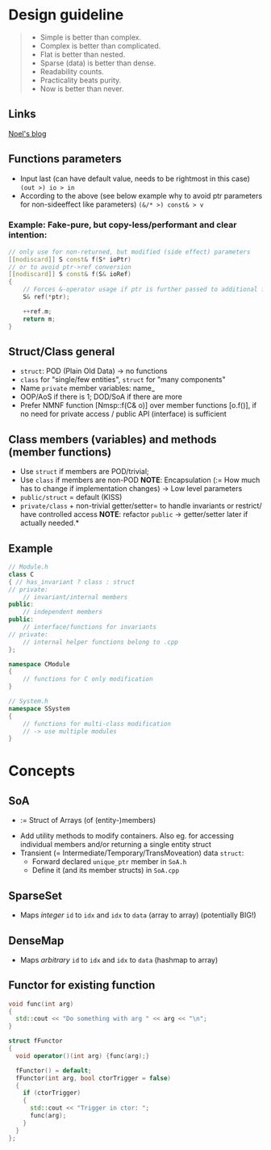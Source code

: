 # Design guideline

> - Simple is better than complex.
> - Complex is better than complicated.
> - Flat is better than nested.
> - Sparse (data) is better than dense.
> - Readability counts.
> - Practicality beats purity.
> - Now is better than never.

## Links
[Noel's blog](https://gamesfromwithin.com/category/c)

## Functions parameters 
- Input last (can have default value, needs to be rightmost in this case)
    `(out >) io > in` 
- According to the above (see below example why to avoid ptr parameters for non-sideeffect like parameters)
    `(&/* >) const& > v `

### Example: Fake-pure, but copy-less/performant and clear intention:
```cpp
// only use for non-returned, but modified (side effect) parameters
[[nodiscard]] S const& f(S* ioPtr)
// or to avoid ptr->ref conversion
[[nodiscard]] S const& f(S& ioRef)
{
    // Forces &-operator usage if ptr is further passed to additional functions -> tramp data
    S& ref(*ptr); 

    ++ref.m;
    return m;
}
```

## Struct/Class general
- `struct`: POD (Plain Old Data) -> no functions
- `class` for "single/few entities", `struct` for "many components"
- Name `private` member variables: name_
- OOP/AoS if there is 1; DOD/SoA if there are more
- Prefer NMNF function [Nmsp::f(C& o)] over member functions [o.f()], if no need for private access / public API (interface) is sufficient

## Class members (variables) and methods (member functions)
- Use `struct` if members are POD/trivial; 
- Use `class` if members are non-POD 
**NOTE**: Encapsulation (:= How much has to change if implementation changes) -> Low level parameters
- `public/struct` = default (KISS)
- `private/class` + non-trivial getter/setter= to handle invariants or restrict/ have controlled access
**NOTE**: refactor `public` -> getter/setter later if actually needed.*

## Example
```cpp
// Module.h
class C 
{ // has_invariant ? class : struct
// private:
    // invariant/internal members
public:
    // independent members
public:
    // interface/functions for invariants
// private: 
    // internal helper functions belong to .cpp 
};

namespace CModule
{
    // functions for C only modification
}

// System.h
namespace SSystem
{
    // functions for multi-class modification
    // -> use multiple modules
}

```

# Concepts
## SoA
- := Struct of Arrays (of (entity-)members)
<!-- - If access other than by index needed: Add an additional mapping-member Id(entifier)->Index 
 - Decide if duplication for mapping, or require O(n) lookup of values -->
- Add utility methods to modify containers. Also eg. for accessing individual members and/or returning a single entity struct
- Transient (= Intermediate/Temporary/TransMoveation) data `struct`:
    - Forward declared `unique_ptr` member in `SoA.h`
    - Define it (and its member structs) in `SoA.cpp`

## SparseSet
- Maps _integer_ `id` to `idx` and `idx` to `data` (array to array) (potentially BIG!)

## DenseMap 
- Maps _arbitrary_ `id` to `idx` and `idx` to `data` (hashmap to array)

## Functor for existing function
```cpp
void func(int arg)
{
  std::cout << "Do something with arg " << arg << "\n";
}

struct fFunctor
{
  void operator()(int arg) {func(arg);}

  fFunctor() = default;
  fFunctor(int arg, bool ctorTrigger = false)
  {
    if (ctorTrigger)
    {
      std::cout << "Trigger in ctor: ";
      func(arg);
    }
  }
};
```


